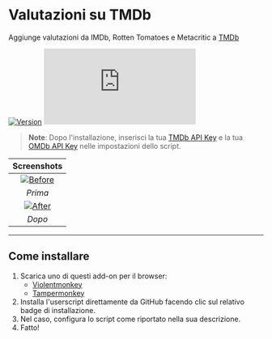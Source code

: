 # Valutazioni su TMDb

Aggiunge valutazioni da IMDb, Rotten Tomatoes e Metacritic a [TMDb](https://www.themoviedb.org/)

[![Version](https://img.shields.io/endpoint?url=https://runkit.io/ifelix18/userscript-version/branches/master/iFelix18/Userscripts/master/userscripts/meta/ratings-on-tmdb.meta.js&style=flat-square)](#valutazioni-su-tmdb)
[![Size](https://img.shields.io/github/size/iFelix18/Userscripts/userscripts/ratings-on-tmdb.user.js?style=flat-square)](#valutazioni-su-tmdb)

>**Note**: Dopo l'installazione, inserisci la tua [TMDb API Key](https://developers.themoviedb.org/3/) e la tua [OMDb API Key](https://www.omdbapi.com/apikey.aspx) nelle impostazioni dello script.

|                                Screenshots                                 |
| :------------------------------------------------------------------------: |
| [![Before](https://i.imgur.com/9GLb8i7.png "Prima")](#valutazioni-su-tmdb) |
|                                  _Prima_                                   |
|  [![After](https://i.imgur.com/n60aZve.png "Dopo")](#valutazioni-su-tmdb)  |
|                                   _Dopo_                                   |

---

## Come installare

1. Scarica uno di questi add-on per il browser:
    * [Violentmonkey](https://violentmonkey.github.io/)
    * [Tampermonkey](https://www.tampermonkey.net/)
2. Installa l'userscript direttamente da GitHub facendo clic sul relativo badge di installazione.
3. Nel caso, configura lo script come riportato nella sua descrizione.
4. Fatto!
